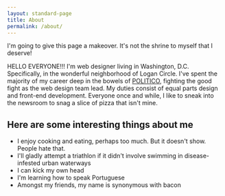 ```yaml
---
layout: standard-page
title: About
permalink: /about/
---
```


<p class="intro">I'm going to give this page a makeover. It's not the shrine to myself that I deserve!</p>

<p>HELLO EVERYONE!!! I'm web designer living in Washington, D.C. Specifically, in the wonderful neighborhood of Logan Circle. I've spent the majority of my career deep in the bowels of <a href="http://politico.com">POLITICO</a>, fighting the good fight as the web design team lead. My duties consist of equal parts design and front-end development. Everyone once and while, I like to sneak into the newsroom to snag a slice of pizza that isn't mine.</p>

<h2>Here are some interesting things about me</h2>
<ul>
	<li>I enjoy cooking and eating, perhaps too much. But it doesn't show. People hate that.</li>
	<li>I'll gladly attempt a triathlon if it didn't involve swimming in disease-infested urban waterways</li>
	<li>I can kick my own head</li>
	<li>I'm learning how to speak Portuguese</li>
	<li>Amongst my friends, my name is synonymous with bacon</li>
</ul>
